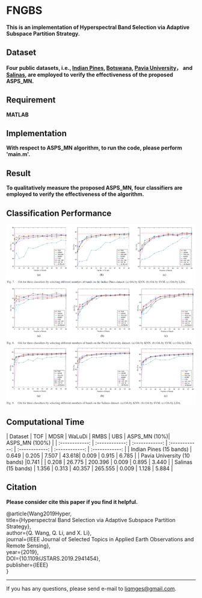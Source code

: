 FNGBS
======
**This is an implementation of  Hyperspectral Band Selection via Adaptive Subspace Partition Strategy.**
  
Dataset
------
**Four public datasets, i.e., [Indian Pines](http://www.ehu.eus/ccwintco/index.php?title=Hyperspectral_Remote_Sensing_Scenes "Indian Pines"), [Botswana](http://www.ehu.eus/ccwintco/index.php?title=Hyperspectral_Remote_Sensing_Scenes "Botswana"), [Pavia University](http://www.ehu.eus/ccwintco/index.php?title=Hyperspectral_Remote_Sensing_Scenes "Pavia University")， and [Salinas](http://www.ehu.eus/ccwintco/index.php?title=Hyperspectral_Remote_Sensing_Scenes "Salinas"), are employed to verify the effectiveness of the  proposed ASPS_MN.**

Requirement
---------
**MATLAB**

Implementation
--------
**With respect to ASPS_MN algorithm, to run the code, please perform 'main.m'.**

Result
--------
**To qualitatively measure the proposed ASPS_MN, four classifiers are employed to verify the effectiveness of the algorithm.**


Classification Performance
----------
![Image text](https://raw.githubusercontent.com/qianngli/Images/master/asps_ip.png)
![Image text](https://raw.githubusercontent.com/qianngli/Images/master/asps_pu.png)
![Image text](https://raw.githubusercontent.com/qianngli/Images/master/asps_s.png)

Computational Time 
----------
| Dataset  |  TOF |  MDSR |  WaLuDi | RMBS | UBS | ASPS_MN (10%)| ASPS_MN (100%) |
| :------------: | :------------: | :------------: | :------------: | :------------: | :------------: | :------------: | 
|  Indian Pines (15 bands) | 0.649 | 0.205 | 7.507 | 43.618| 0.009 | 0.915 | 6.785 |
|  Pavia University (10 bands) |0.741 | | 0.208 | 26.775 | 200.396 | 0.009 | 0.895 | 3.440 |
|  Salinas (15 bands) | 1.356 | 0.313 | 40.357 | 265.555 | 0.009 | 1.128 | 5.884 |

Citation 
--------
**Please consider cite this paper if you find it helpful.**

@article{Wang2019Hyper, \
    title={Hyperspectral Band Selection via Adaptive Subspace Partition Strategy},\
    author={Q. Wang, Q. Li, and X. Li},\
    journal={IEEE Journal of Selected Topics in Applied Earth Observations and Remote Sensing},\
    year={2019},\
    DOI={10.1109/JSTARS.2019.2941454},\
    publisher={IEEE} \
}
	
	
--------
If you has any questions, please send e-mail to liqmges@gmail.com.



